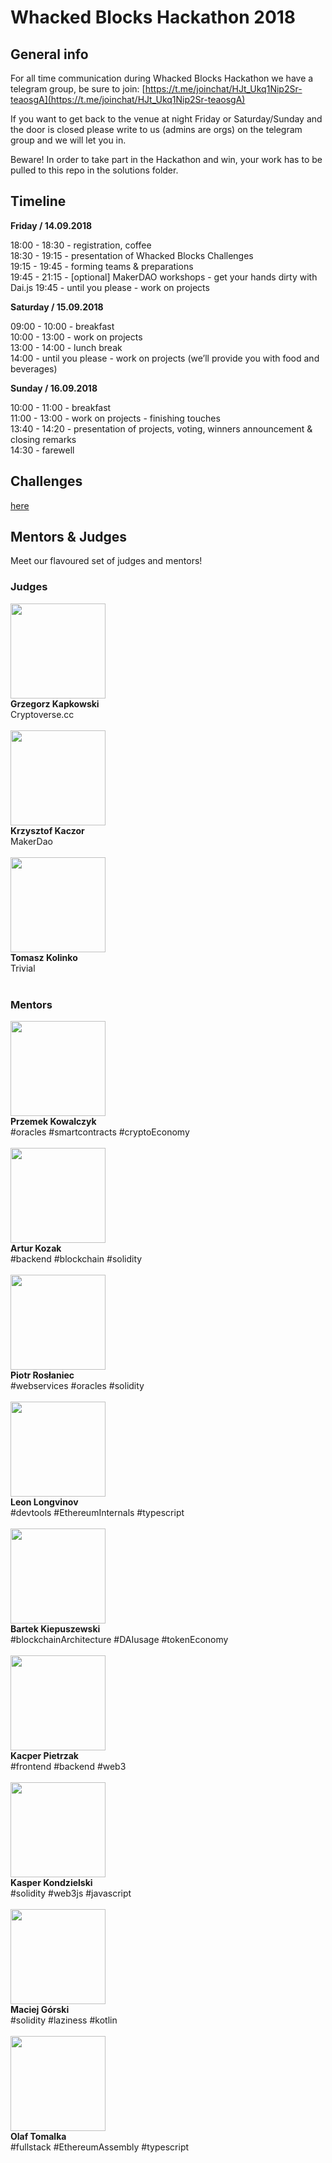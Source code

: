 # Whacked Blocks Hackathon 2018

## General info

For all time communication during Whacked Blocks Hackathon we have a telegram group, be sure to join:
[https://t.me/joinchat/HJt_Ukq1Nip2Sr-teaosgA](https://t.me/joinchat/HJt_Ukq1Nip2Sr-teaosgA)

If you want to get back to the venue at night Friday or Saturday/Sunday and the door is closed please write to us (admins are orgs) on the telegram group and we will let you in.

Beware! In order to take part in the Hackathon and win, your work has to be pulled to this repo in the solutions folder. 

## Timeline

**Friday / 14.09.2018**


18:00 - 18:30 - registration, coffee<br/>
18:30 - 19:15 - presentation of Whacked Blocks Challenges<br/>
19:15 - 19:45 - forming teams & preparations<br/>
19:45 - 21:15 - [optional] MakerDAO workshops - get your hands dirty with Dai.js
19:45 - until you please - work on projects


**Saturday / 15.09.2018**

09:00 - 10:00 - breakfast<br/>
10:00 - 13:00 - work on projects<br/>
13:00 - 14:00 - lunch break<br/>
14:00 - until you please - work on projects (we’ll provide you with food and beverages)


**Sunday / 16.09.2018**

10:00 - 11:00 - breakfast<br/>
11:00 - 13:00 - work on projects - finishing touches<br/>
13:40 - 14:20 - presentation of projects, voting, winners announcement & closing remarks<br/>
14:30 - farewell

## Challenges
[here](./challenges.md)


## Mentors & Judges

Meet our flavoured set of judges and mentors!

### Judges

<img src="https://static1.squarespace.com/static/5b86e2f8cc8fedee5576d563/t/5b8a4e2503ce641ab2ea4cb2/1535790631681/grzes+kapkowski.jpg" width="152" height="152"><br/>**Grzegorz Kapkowski**<br/>Cryptoverse.cc<br/><br/>
<img src="https://static1.squarespace.com/static/5b86e2f8cc8fedee5576d563/t/5b8d07844fa51ae1229fc6de/1535969162580/krzysztof+kaczor.jpg" width="152" height="152"><br/>**Krzysztof Kaczor**<br/>MakerDao<br/><br/>
<img src="https://static1.squarespace.com/static/5b86e2f8cc8fedee5576d563/t/5b8a4e0d4fa51ae12289d971/1535790608324/tomek+kolinko.jpg" width="152" height="152"><br/>**Tomasz Kolinko**<br/>Trivial<br/><br/>

### Mentors

<img src="https://static1.squarespace.com/static/5b86e2f8cc8fedee5576d563/t/5b8e8edb88251b17eb46a56c/1536069375733/Przemek+Kowalczyk.jpg" width="152" height="152"><br/>**Przemek Kowalczyk**<br/> #oracles #smartcontracts #cryptoEconomy <br/><br/>
<img src="https://static1.squarespace.com/static/5b86e2f8cc8fedee5576d563/t/5b8a4d80cd8366d4a008fd3f/1535790466701/artur+kozak.jpg" width="152" height="152"><br/>**Artur Kozak**<br/> #backend #blockchain #solidity<br/><br/>
<img src="https://static1.squarespace.com/static/5b86e2f8cc8fedee5576d563/t/5b8a4cbfaa4a99a4981e8ce7/1535790273309/piotr+roslaniec.jpg" width="152" height="152"><br/>**Piotr Rosłaniec**<br/> #webservices #oracles #solidity<br/><br/>
<img src="https://static1.squarespace.com/static/5b86e2f8cc8fedee5576d563/t/5b8a4cd6b8a045c95ea06593/1535790295961/leonid+longvinov.jpg" width="152" height="152"><br/>**Leon Longvinov**<br/> #devtools #EthereumInternals #typescript<br/><br/>
<img src="https://static1.squarespace.com/static/5b86e2f8cc8fedee5576d563/t/5b8a4deeaa4a99a4981e924c/1535790576920/bartek+kiepuszewski.jpg" width="152" height="152"><br/>**Bartek Kiepuszewski** <br/> #blockchainArchitecture #DAIusage #tokenEconomy<br/><br/>
<img src="https://static1.squarespace.com/static/5b86e2f8cc8fedee5576d563/t/5b919b9a0e2e72f578f001a1/1536269222807/kacper_pietrzak.png" width="152" height="152"><br/>**Kacper Pietrzak** <br/> #frontend #backend #web3<br/><br/>
<img src="https://static1.squarespace.com/static/5b86e2f8cc8fedee5576d563/t/5b8a4d8d4d7a9cd1f8da5dcb/1535790479572/kasper+kondzielski.jpg" width="152" height="152"><br/>**Kasper Kondzielski** <br/> #solidity #web3js #javascript <br/><br/>
<img src="https://static1.squarespace.com/static/5b86e2f8cc8fedee5576d563/t/5b8a4d9acd8366d4a008fdad/1535790491461/maciej+gorski.jpg" width="152" height="152"><br/>**Maciej Górski** <br/> #solidity #laziness #kotlin <br/><br/>
<img src="https://static1.squarespace.com/static/5b86e2f8cc8fedee5576d563/t/5b9ab7a5032be4cb04e13af0/1536866223203/maciej+gorski.png" width="152" height="152"><br/> **Olaf Tomalka** <br/> #fullstack #EthereumAssembly #typescript
